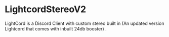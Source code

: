 # LightcordStereoV2
LightCord is a Discord Client with custom stereo built in (An updated version Lightcord that comes with inbuilt 24db booster) . 
